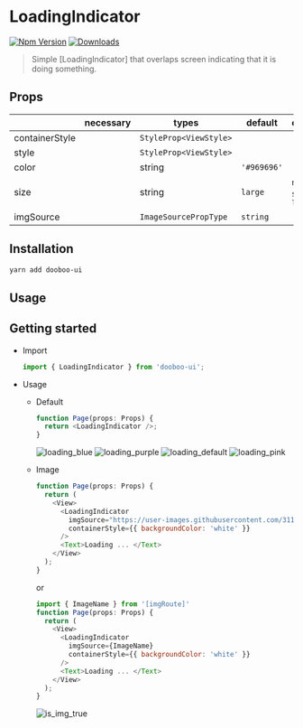 # LoadingIndicator

[![Npm Version](http://img.shields.io/npm/v/dooboo-ui.svg?style=flat-square)](https://npmjs.org/package/dooboo-ui)
[![Downloads](http://img.shields.io/npm/dm/dooboo-ui.svg?style=flat-square)](https://npmjs.org/package/dooboo-ui)

> Simple [LoadingIndicator] that overlaps screen indicating that it is doing something.

## Props

|                | necessary | types                          | default     | options                      |
| -------------- | --------- | ------------------------------ | ----------- | ---------------------------- |
| containerStyle |           | `StyleProp<ViewStyle>`         |             |                              |
| style          |           | `StyleProp<ViewStyle>`         |             |                              |
| color          |           | string                         | `'#969696'` |                              |
| size           |           | string                         | `large`     | `number`, `small`, `large`   |
| imgSource      |           | `ImageSourcePropType`          | `string`    |                              |

## Installation

```sh
yarn add dooboo-ui
```

## Usage

## Getting started

- Import

  ```javascript
  import { LoadingIndicator } from 'dooboo-ui';
  ```
  
- Usage
  - Default

    ```javascript
    function Page(props: Props) {
      return <LoadingIndicator />;
    }
    ```

      ![loading_blue](https://user-images.githubusercontent.com/31176502/71320019-16663b80-24e9-11ea-8ec0-3a463d5c4632.gif)
      ![loading_purple](https://user-images.githubusercontent.com/31176502/71320020-16663b80-24e9-11ea-8c34-0392f476d371.gif)
      ![loading_default](https://user-images.githubusercontent.com/31176502/71320021-16663b80-24e9-11ea-8eac-e488c47eae1d.gif)
      ![loading_pink](https://user-images.githubusercontent.com/31176502/71320022-16663b80-24e9-11ea-9f8b-39408cfb918f.gif)

  - Image

    ```javascript
    function Page(props: Props) {
      return (
        <View>
          <LoadingIndicator
            imgSource="https://user-images.githubusercontent.com/31176502/71331734-ca61d800-2576-11ea-8934-6a260a1d714e.gif"
            containerStyle={{ backgroundColor: 'white' }}
          />
          <Text>Loading ... </Text>
        </View>
      );
    }
    ```

    or

    ```javascript
    import { ImageName } from '[imgRoute]'
    function Page(props: Props) {
      return (
        <View>
          <LoadingIndicator
            imgSource={ImageName}
            containerStyle={{ backgroundColor: 'white' }}
          />
          <Text>Loading ... </Text>
        </View>
      );
    }
    ```

      ![is_img_true](https://user-images.githubusercontent.com/31176502/71334983-be304780-2583-11ea-9d22-fa92453e68e3.gif)
